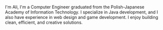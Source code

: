 I'm Ali,
I'm a Computer Engineer graduated from the Polish-Japanese Academy of Information Technology.
I specialize in Java development, and I also have experience in web design and game development.
I enjoy building clean, efficient, and creative solutions.
